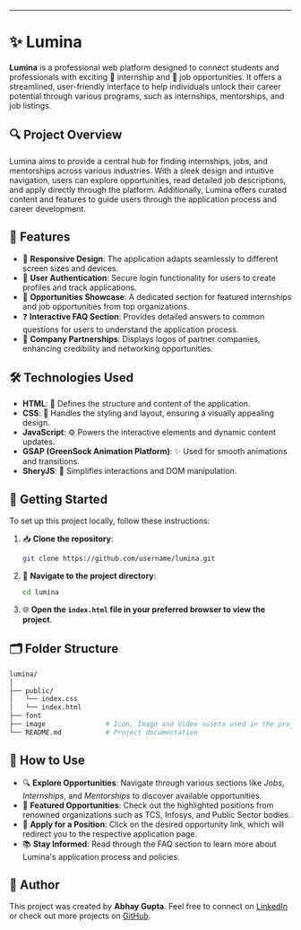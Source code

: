 ---
# ✨ Lumina

**Lumina** is a professional web platform designed to connect students and professionals with exciting 🌟 internship and 💼 job opportunities. It offers a streamlined, user-friendly interface to help individuals unlock their career potential through various programs, such as internships, mentorships, and job listings.

## 🔍 Project Overview

Lumina aims to provide a central hub for finding internships, jobs, and mentorships across various industries. With a sleek design and intuitive navigation, users can explore opportunities, read detailed job descriptions, and apply directly through the platform. Additionally, Lumina offers curated content and features to guide users through the application process and career development.

## 🚀 Features

- 📱 **Responsive Design**: The application adapts seamlessly to different screen sizes and devices.
- 🔐 **User Authentication**: Secure login functionality for users to create profiles and track applications.
- 🎯 **Opportunities Showcase**: A dedicated section for featured internships and job opportunities from top organizations.
- ❓ **Interactive FAQ Section**: Provides detailed answers to common questions for users to understand the application process.
- 🤝 **Company Partnerships**: Displays logos of partner companies, enhancing credibility and networking opportunities.

## 🛠️ Technologies Used

- **HTML**: 📄 Defines the structure and content of the application.
- **CSS**: 🎨 Handles the styling and layout, ensuring a visually appealing design.
- **JavaScript**: ⚙️ Powers the interactive elements and dynamic content updates.
- **GSAP (GreenSock Animation Platform)**: ✨ Used for smooth animations and transitions.
- **SheryJS**: 🧩 Simplifies interactions and DOM manipulation.

## 🚧 Getting Started

To set up this project locally, follow these instructions:

1. 📥 **Clone the repository**:
    ```bash
    git clone https://github.com/username/lumina.git
    ```
2. 📂 **Navigate to the project directory**:
    ```bash
    cd lumina
    ```
3. 🌐 **Open the `index.html` file in your preferred browser to view the project**.

## 🗂️ Folder Structure

```bash
lumina/
│
├── public/
│   └── index.css
│   └── index.html          
├── font
├── image               # Icon, Image and Video assets used in the project
└── README.md           # Project documentation
```

## 🎯 How to Use

- 🔍 **Explore Opportunities**: Navigate through various sections like *Jobs*, *Internships*, and *Mentorships* to discover available opportunities.
- 🌟 **Featured Opportunities**: Check out the highlighted positions from renowned organizations such as TCS, Infosys, and Public Sector bodies.
- 📝 **Apply for a Position**: Click on the desired opportunity link, which will redirect you to the respective application page.
- 📚 **Stay Informed**: Read through the FAQ section to learn more about Lumina's application process and policies.

## 👤 Author

This project was created by **Abhay Gupta**. Feel free to connect on [LinkedIn](https://www.linkedin.com/in/abhay-gupta-1257b6248/) or check out more projects on [GitHub](https://github.com/Abhay-hack/Lumina).

